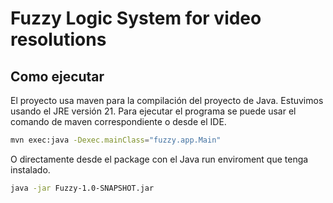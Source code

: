 # Fuzzy Logic System for video resolutions

## Como ejecutar

El proyecto usa maven para la compilación del proyecto de Java. Estuvimos usando el JRE versión 21. Para ejecutar el programa se puede usar el comando de maven correspondiente o desde el IDE.

```bash
mvn exec:java -Dexec.mainClass="fuzzy.app.Main"
```

O directamente desde el package con el Java run enviroment que tenga instalado.

```bash
java -jar Fuzzy-1.0-SNAPSHOT.jar
```
